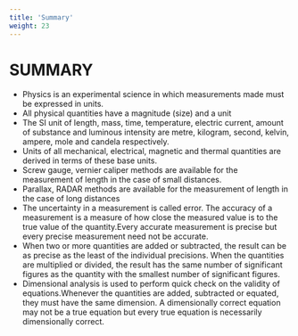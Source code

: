 ```yaml
---
title: 'Summary'
weight: 23
---
```


# SUMMARY

- Physics is an experimental science in which measurements made must be expressed in units.
- All physical quantities have a magnitude (size) and a unit
- The SI unit of length, mass, time, temperature, electric current, amount of substance and luminous intensity are metre, kilogram, second, kelvin, ampere, mole and candela respectively.
- Units of all mechanical, electrical, magnetic and thermal quantities are derived in terms of these base units.
- Screw gauge, vernier caliper methods are available for the measurement of length in the case of small distances.
- Parallax, RADAR methods are available for the measurement of length in the case of long distances
- The uncertainty in a measurement is called error. The accuracy of a measurement is a measure of how close the measured value is to the true value of the quantity.Every accurate measurement is precise but every precise measurement need not be accurate.
- When two or more quantities are added or subtracted, the result can be as precise as the least of the individual precisions. When the quantities are multiplied or divided, the result has the same number of significant figures as the quantity with the smallest number of significant figures.
- Dimensional analysis is used to perform quick check on the validity of equations.Whenever the quantities are added, subtracted or equated, they must have the same dimension. A dimensionally correct equation may not be a true equation but every true equation is necessarily dimensionally correct.